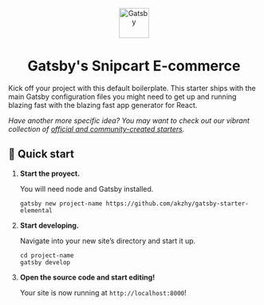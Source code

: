 
<p align="center">
  <a href="https://www.gatsbyjs.org">
    <img alt="Gatsby" src="https://www.gatsbyjs.org/monogram.svg" width="60" />
  </a>
</p>
<h1 align="center">
  Gatsby's Snipcart E-commerce
</h1>

Kick off your project with this default boilerplate. This starter ships with the main Gatsby configuration files you might need to get up and running blazing fast with the blazing fast app generator for React.

_Have another more specific idea? You may want to check out our vibrant collection of [official and community-created starters](https://www.gatsbyjs.org/docs/gatsby-starters/)._

## 🚀 Quick start

1.  **Start the proyect.**

    You will need node and Gatsby installed.

    ```shell
    gatsby new project-name https://github.com/akzhy/gatsby-starter-elemental
    ```

1.  **Start developing.**

    Navigate into your new site’s directory and start it up.

    ```shell
    cd project-name
    gatsby develop
    ```

1.  **Open the source code and start editing!**

    Your site is now running at `http://localhost:8000`!

 
